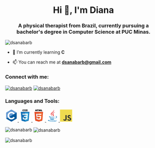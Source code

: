 <h1 align="center">Hi 👋, I'm Diana</h1>
<h3 align="center">A physical therapist from Brazil, currently pursuing a bachelor's degree in Computer Science at PUC Minas.</h3>

<p align="left"> <img src="https://komarev.com/ghpvc/?username=dsanabarb&label=Profile%20views&color=0e75b6&style=flat" alt="dsanabarb" /> </p>

- 🌱 I’m currently learning **C**

- 📫 You can reach me at **dsanabarb@gmail.com**

<h3 align="left">Connect with me:</h3>
<p align="left">
<a href="https://linkedin.com/in/dsanabarb" target="blank"><img align="center" src="https://raw.githubusercontent.com/rahuldkjain/github-profile-readme-generator/master/src/images/icons/Social/linked-in-alt.svg" alt="dsanabarb" height="30" width="40" /></a>
<a href="https://instagram.com/dsanabarb" target="blank"><img align="center" src="https://raw.githubusercontent.com/rahuldkjain/github-profile-readme-generator/master/src/images/icons/Social/instagram.svg" alt="dsanabarb" height="30" width="40" /></a>
</p>

<h3 align="left">Languages and Tools:</h3>
<p align="left"> <a href="https://www.cprogramming.com/" target="_blank" rel="noreferrer"> <img src="https://raw.githubusercontent.com/devicons/devicon/master/icons/c/c-original.svg" alt="c" width="40" height="40"/> </a> <a href="https://www.w3schools.com/css/" target="_blank" rel="noreferrer"> <img src="https://raw.githubusercontent.com/devicons/devicon/master/icons/css3/css3-original-wordmark.svg" alt="css3" width="40" height="40"/> </a> <a href="https://www.w3.org/html/" target="_blank" rel="noreferrer"> <img src="https://raw.githubusercontent.com/devicons/devicon/master/icons/html5/html5-original-wordmark.svg" alt="html5" width="40" height="40"/> </a> <a href="https://www.java.com" target="_blank" rel="noreferrer"> <img src="https://raw.githubusercontent.com/devicons/devicon/master/icons/java/java-original.svg" alt="java" width="40" height="40"/> </a> <a href="https://developer.mozilla.org/en-US/docs/Web/JavaScript" target="_blank" rel="noreferrer"> <img src="https://raw.githubusercontent.com/devicons/devicon/master/icons/javascript/javascript-original.svg" alt="javascript" width="40" height="40"/> </a> </p>

<p><img align="left" src="https://github-readme-stats.vercel.app/api/top-langs?username=dsanabarb&show_icons=true&locale=en&layout=compact" alt="dsanabarb" /></p>

<p>&nbsp;<img align="center" src="https://github-readme-stats.vercel.app/api?username=dsanabarb&show_icons=true&locale=en" alt="dsanabarb" /></p>

<p><img align="center" src="https://github-readme-streak-stats.herokuapp.com/?user=dsanabarb&" alt="dsanabarb" /></p>
